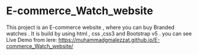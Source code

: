 # E-commerce_Watch_website
This project is an E-commerce website , where you can buy Branded watches . It is build by using html , css ,css3 and Bootstrap v5 .
you can see Live Demo from lere: https://muhammadgmalezzat.github.io/E-commerce_Watch_website/
